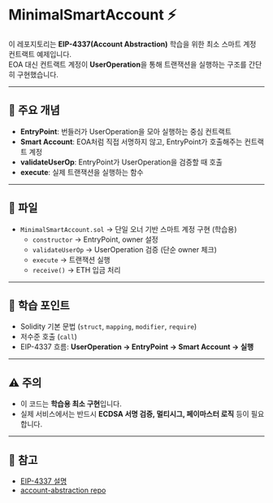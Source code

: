 # MinimalSmartAccount ⚡️

이 레포지토리는 **EIP-4337(Account Abstraction)** 학습을 위한 최소 스마트 계정 컨트랙트 예제입니다.  
EOA 대신 컨트랙트 계정이 **UserOperation**을 통해 트랜잭션을 실행하는 구조를 간단히 구현했습니다.  

---

## 📌 주요 개념
- **EntryPoint**: 번들러가 UserOperation을 모아 실행하는 중심 컨트랙트  
- **Smart Account**: EOA처럼 직접 서명하지 않고, EntryPoint가 호출해주는 컨트랙트 계정  
- **validateUserOp**: EntryPoint가 UserOperation을 검증할 때 호출  
- **execute**: 실제 트랜잭션을 실행하는 함수  

---

## 📂 파일
- `MinimalSmartAccount.sol` → 단일 오너 기반 스마트 계정 구현 (학습용)
  - `constructor` → EntryPoint, owner 설정
  - `validateUserOp` → UserOperation 검증 (단순 owner 체크)
  - `execute` → 트랜잭션 실행
  - `receive()` → ETH 입금 처리

---

## 🚀 학습 포인트
- Solidity 기본 문법 (`struct`, `mapping`, `modifier`, `require`)  
- 저수준 호출 (`call`)  
- EIP-4337 흐름: **UserOperation → EntryPoint → Smart Account → 실행**

---

## ⚠️ 주의
- 이 코드는 **학습용 최소 구현**입니다.  
- 실제 서비스에서는 반드시 **ECDSA 서명 검증, 멀티시그, 페이마스터 로직** 등이 필요합니다.  

---

## 📖 참고
- [EIP-4337 설명](https://eips.ethereum.org/EIPS/eip-4337)  
- [account-abstraction repo](https://github.com/eth-infinitism/account-abstraction)  

